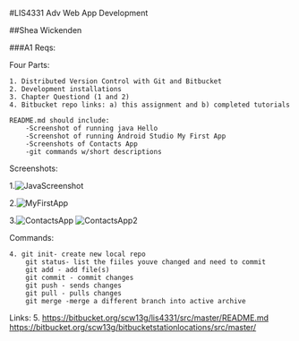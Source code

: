 #LIS4331 Adv Web App Development

##Shea Wickenden

###A1 Reqs:

Four Parts:

    1. Distributed Version Control with Git and Bitbucket
    2. Development installations
    3. Chapter Questiond (1 and 2)
    4. Bitbucket repo links: a) this assignment and b) completed tutorials
    
    README.md should include:
        -Screenshot of running java Hello
        -Screenshot of running Android Studio My First App
        -Screenshots of Contacts App
        -git commands w/short descriptions
        
    

Screenshots:

1.![JavaScreenshot](images/helloWorldSS.png)
        
      
2.![MyFirstApp](images/helloMeSS.png)
        

3.![ContactsApp](images/contactsAppSS.png)
![ContactsApp2](images/contactsAppSS2.png)
        
           
Commands:
   
    4. git init- create new local repo
        git status- list the fiiles youve changed and need to commit
        git add - add file(s)
        git commit - commit changes
        git push - sends changes
        git pull - pulls changes
        git merge -merge a different branch into active archive
        
Links:
            5.  https://bitbucket.org/scw13g/lis4331/src/master/README.md
                 https://bitbucket.org/scw13g/bitbucketstationlocations/src/master/
        

